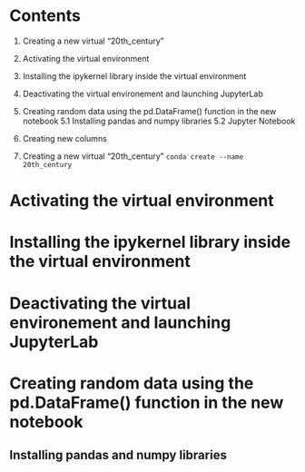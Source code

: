 # Contents 
1. Creating a new virtual “20th_century”
2. Activating the virtual environment
3. Installing the ipykernel library inside the virtual environment
4. Deactivating the virtual environement and launching JupyterLab
5. Creating random data using the pd.DataFrame() function in the new notebook
5.1 Installing pandas and numpy libraries
5.2 Jupyter Notebook
6. Creating new columns

1. Creating a new virtual “20th_century”
   `conda create --name 20th_century`
# Activating the virtual environment
# Installing the ipykernel library inside the virtual environment
#  Deactivating the virtual environement and launching JupyterLab
# Creating random data using the pd.DataFrame() function in the new notebook
## Installing pandas and numpy libraries
